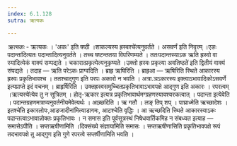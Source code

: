 ```yaml
---
index: 6.1.128
sutra: ऋत्यकः

---
```

_ऋत्यकः_ - ऋत्यकः । 'अकः' इति षष्ठी ।शाकल्यस्य ह्रस्वश्चे॑त्यनुवर्तते । असवर्णं इति निवृत्त्म् ।एङः पदान्ता॑दित्यतः पदान्तादित्यनुवर्तते । तच्च षष्टन्ततया विपरिणम्यते । ततःपदान्तस्याऽक ऋति ह्रस्वो वा स्या॑दित्येकं वाक्यं सम्पद्यते । चकारात्प्रकृत्येत्यनुकृष्यते ।उक्तो ह्रस्वः प्रकृत्या अवतिष्ठते॑ इति द्वितीयं वाक्यं संपद्यते । तदाह — ऋति परेऽकः प्राग्वदिति । ब्राहृ ऋषिरिति । ब्राहृआ — ऋषिरिति स्थिते आकारस्य ह्रस्वः प्रकृतिभावश्च । ततश्चाद्गुण इति परपः अकारो न भवति । अत्रा.ञऽकारस्य इक्त्वाऽभावादिकोऽसवर्णे इत्यप्राप्ते इदं वचनम् । ब्राहृर्षिरिति । उक्तह्रस्वसमुच्चितप्रकृतिभावाऽभावपक्षे आद्गुण इति अकारः । रपरत्वम् ।ऋत्यस्ये॑त्येव तु न सूत्रितम् । होतृ-ऋकार इत्यत्र प्रकृतिभावार्थमग्ग्रहणस्यावश्यरकत्वात् । पदान्ता इत्येवेति । पदान्तग्रहणमत्राप्यनुवर्तनीयमेवेत्यर्थः । आच्र्छदिति । ऋ गतौ । लङ् तिप् शप् । पाघ्राध्मेति ऋच्छादेशः ।इतश्चे॑ति इकारलोपः,आडजादीना॑मित्याडागमः, आटश्चेति वृद्धिः । आ ऋच्छदिति स्थिते आकारस्याऽकः पदान्तत्वाऽभावान्नोक्तः प्रकृतिभावः । न समास इति पूर्वसूत्रस्थं निषेधवार्तिकमिह न संबध्यत इत्याह — समासेऽपीति । सप्तऋषीणामिति ।दिक्संख्ये संज्ञाया॑मिति समासः । सप्तऋषीणासिति प्रकृतिभावपक्षे रूपं तदभावपक्षे तु आद्गुण इति गुणे रपरत्वे सप्तर्षीणामिति भवति । 